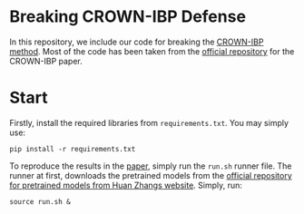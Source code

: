 # Breaking CROWN-IBP Defense
In this repository, we include our code for breaking the [CROWN-IBP method](https://arxiv.org/abs/1906.06316).
Most of the code has been taken from the [official repository](https://github.com/huanzhang12/CROWN-IBP) for the CROWN-IBP paper. 

# Start
Firstly, install the required libraries from `requirements.txt`. You may simply use:
```
pip install -r requirements.txt 
``` 

To reproduce the results in the [paper](https://openreview.net/forum?id=HJxdTxHYvB), simply run the `run.sh` runner file. 
The runner at first, downloads the pretrained models from the [official repository for pretrained models from Huan Zhangs website](https://download.huan-zhang.com/models/crown-ibp/models_crown-ibp.tar.gz). Simply, run:
```
source run.sh &
```
